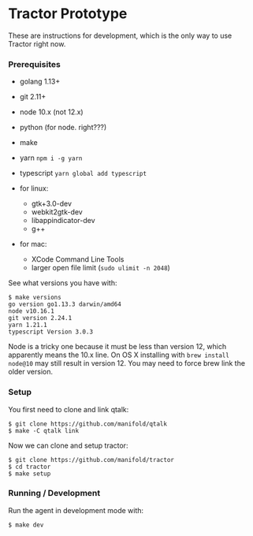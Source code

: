 # Tractor Prototype

These are instructions for development, which is the only way to use Tractor right now.

### Prerequisites
 * golang 1.13+
 * git 2.11+
 * node 10.x (not 12.x)
 * python (for node. right???)
 * make
 * yarn `npm i -g yarn`
 * typescript `yarn global add typescript`

 * for linux: 
   * gtk+3.0-dev
   * webkit2gtk-dev
   * libappindicator-dev
   * g++
 * for mac: 
   * XCode Command Line Tools
   * larger open file limit (`sudo ulimit -n 2048`)

See what versions you have with:
```
$ make versions
go version go1.13.3 darwin/amd64
node v10.16.1
git version 2.24.1
yarn 1.21.1
typescript Version 3.0.3
```
Node is a tricky one because it must be less than version 12, which 
apparently means the 10.x line. On OS X installing with `brew install node@10`
may still result in version 12. You may need to force brew link the older version.

### Setup
You first need to clone and link qtalk:
```
$ git clone https://github.com/manifold/qtalk
$ make -C qtalk link
```
Now we can clone and setup tractor:
```
$ git clone https://github.com/manifold/tractor
$ cd tractor
$ make setup
```

### Running / Development
Run the agent in development mode with:
```
$ make dev
```

